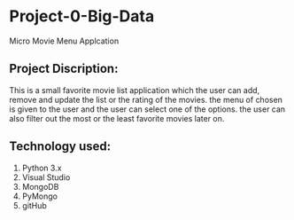 # Project-0-Big-Data
Micro Movie Menu Applcation

## Project Discription: 

This is a small favorite movie list application which the user can add, remove and update the list or the rating of the movies. the menu of chosen is given to the user and the user can select one of 
the options. the user can also filter out the most or the least favorite movies later on. 

## Technology used:
1. Python 3.x
2. Visual Studio
3. MongoDB
4. PyMongo
5. gitHub




